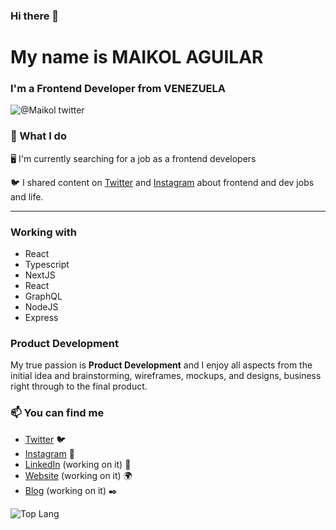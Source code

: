 <!--
**maikCyphlock/maikCyphlock** is a ✨ _special_ ✨ repository because its `README.md` (this file) appears on your GitHub profile.

Here are some ideas to get you started:

- 🔭 I’m currently working on ...
- 🌱 I’m currently learning ...
- 👯 I’m looking to collaborate on ...
- 🤔 I’m looking for help with ...
- 💬 Ask me about ...
- 📫 How to reach me: ...
- 😄 Pronouns: ...
- ⚡ Fun fact: ...
-->

### Hi there 👋
# My name is MAIKOL AGUILAR
### I'm a Frontend Developer from VENEZUELA


![@Maikol twitter](https://img.shields.io/twitter/follow/maikolaguilar11?style=for-the-badge&color=00acee)

### 🔨 What I do

🖥 I'm currently searching for a job as a frontend developers

🐦 I shared content on [Twitter](https://twitter.com/maikolaguilar11) and [Instagram](https://instagram.com/maikol6006) about frontend and dev jobs and life.



---

### Working with
- React
- Typescript 
- NextJS
- React
- GraphQL
- NodeJS
- Express

### Product Development

My true passion is **Product Development** and I enjoy all aspects from the initial idea and brainstorming, wireframes, mockups, and designs, business right through to the final product.

### 📫 You can find me
- [Twitter](https://twitter.com/maikolaguilar11) 🐦
- [Instagram](https://instagram.com/maikol6006) 📸
- [LinkedIn](https://www.linkedin.com/in/maikol-aguilar-4927241b4) (working on it) 💼
- [Website](#) (working on it) 🌍
- [Blog](#) (working on it) ✒️


![Top Lang](https://github-readme-stats.vercel.app/api/top-langs/?username=maikCyphlock)

